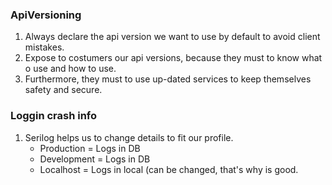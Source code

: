 ﻿
### ApiVersioning

1. Always declare the api version we want to use by default to avoid client mistakes.
2. Expose to costumers our api versions, because they must to know what o use and how to use.
3. Furthermore, they must to use up-dated services to keep themselves safety and secure.

### Loggin crash info

1. Serilog helps us to change details to fit our profile.
	- Production = Logs in DB
	- Development = Logs in DB
	- Localhost = Logs in local (can be changed, that's why is good.

